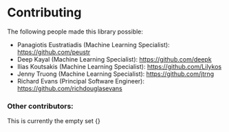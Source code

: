 # Contributing

The following people made this library possible:

- Panagiotis Eustratiadis (Machine Learning Specialist): https://github.com/peustr
- Deep Kayal (Machine Learning Specialist): https://github.com/deepk
- Ilias Koutsakis (Machine Learning Specialist): https://github.com/Lilykos
- Jenny Truong (Machine Learning Specialist): https://github.com/jtrng
- Richard Evans (Principal Software Engineer): https://github.com/richdouglasevans

### Other contributors:

This is currently the empty set {}
